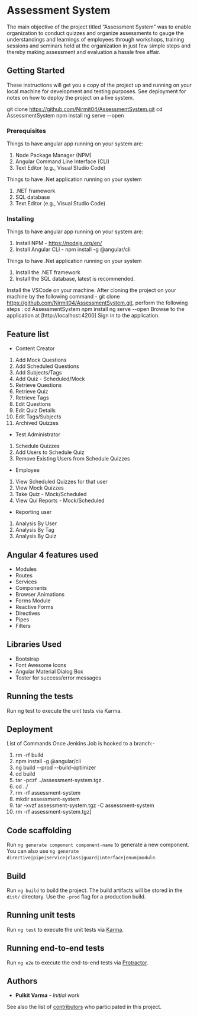 # Assessment System

The main objective of the project titled “Assessment System” was to enable organization to conduct quizzes and organize assessments to gauge the understandings and learnings of employees through workshops, training sessions and seminars held at the organization in just few simple steps and thereby making assessment and evaluation a hassle free affair.

## Getting Started

These instructions will get you a copy of the project up and running on your local machine for development and testing purposes. See deployment for notes on how to deploy the project on a live system.

git clone https://github.com/Nirmit04/AssessmentSystem.git
cd AssessmentSystem
npm install
ng serve --open

### Prerequisites

Things to have angular app running on your system are:
1. Node Package Manager (NPM)
2. Angular Command Line Interface (CLI)
3. Text Editor (e.g., Visual Studio Code)

Things to have .Net application running on your system
1. .NET framework
2. SQL database
3. Text Editor (e.g., Visual Studio Code)

### Installing

Things to have angular app running on your system are:
1. Install NPM - https://nodejs.org/en/
2. Install Angular CLI - npm install -g @angular/cli

Things to have .Net application running on your system
1. Install the .NET framework
2. Install the SQL database, latest is recommended.

Install the VSCode on your machine.
After cloning the project on your machine by the following command - 
git clone https://github.com/Nirmit04/AssessmentSystem.git, perform the following steps :
cd AssessmentSystem
npm install
ng serve --open
Browse to the application at [http://localhost:4200]
Sign in to the application.

## Feature list

 * Content Creator
 1) Add Mock Questions
 2) Add Scheduled Questions 
 3) Add Subjects/Tags
 4) Add Quiz - Scheduled/Mock
 4) Retrieve Questions
 5) Retrieve Quiz
 6) Retrieve Tags
 7) Edit Questions
 8) Edit Quiz Details
 9) Edit Tags/Subjects
 10) Archived Quizzes
 * Test Administrator
 1) Schedule Quizzes
 2) Add Users to Schedule Quiz
 3) Remove Existing Users from Schedule Quizzes
 * Employee
 1) View Scheduled Quizzes for that user
 2) View Mock Quizzes
 3) Take Quiz - Mock/Scheduled
 4) View Qui Reports - Mock/Scheduled
 * Reporting user
 1) Analysis By User
 2) Analysis By Tag
 3) Analysis By Quiz
 
 
## Angular 4 features used

 * Modules
 * Routes
 * Services
 * Components
 * Browser Animations
 * Forms Module
 * Reactive Forms
 * Directives
 * Pipes
 * Filters
 

## Libraries Used

 * Bootstrap
 * Font Awesome Icons
 * Angular Material Dialog Box
 * Toster for success/error messages


## Running the tests

Run ng test to execute the unit tests via Karma.

## Deployment

List of Commands Once Jenkins Job is hooked to a branch:-
1. rm -rf build
2. npm install -g @angular/cli
3. ng build --prod --build-optimizer
4. cd build
5. tar -pczf ../assessment-system.tgz .
6. cd ../
7. rm -rf assessment-system
8. mkdir assessment-system
9. tar -xvzf assessment-system.tgz -C assessment-system
10. rm -rf assessment-system.tgz]

## Code scaffolding

Run `ng generate component component-name` to generate a new component. You can also use `ng generate directive|pipe|service|class|guard|interface|enum|module`.

## Build

Run `ng build` to build the project. The build artifacts will be stored in the `dist/` directory. Use the `-prod` flag for a production build.

## Running unit tests

Run `ng test` to execute the unit tests via [Karma](https://karma-runner.github.io).

## Running end-to-end tests

Run `ng e2e` to execute the end-to-end tests via [Protractor](http://www.protractortest.org/).

## Authors

* **Pulkit Varma** - *Initial work*

See also the list of [contributors](https://github.com/your/project/contributors) who participated in this project.

